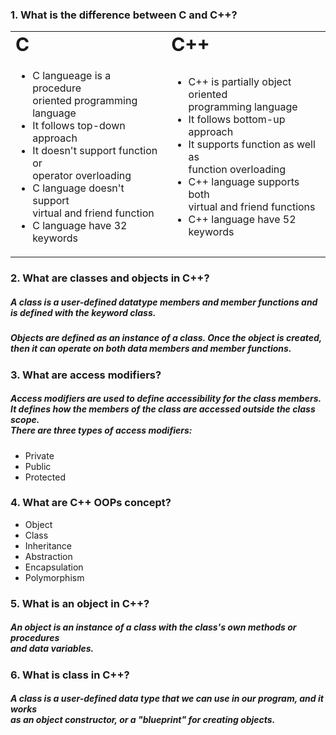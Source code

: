 ### 1. What is the difference between C and C++?

<table border="0">
 <tr>
 <td><b style="font-size:30px">C </b></td>
    <td><b style="font-size:30px">C++</b></td>
 </tr>
 <tr>
    <td>
    	<ul>
        	<li> C langueage is a procedure <br> oriented programming language </li>
  		<li> It follows top-down approach</li>
  		<li> It doesn't support function or <br> operator overloading </li>
            	<li> C language doesn't support <br> virtual and friend function </li>
  		<li> C language have 32 keywords </li>
	</ul>
   </td>
   <td>
    	<ul>
  		<li> C++ is partially object oriented <br> programming language </li>
  		<li> It follows bottom-up approach </li>
  		<li> It supports function as well as <br> function overloading </li>
            	<li> C++ language supports both <br> virtual and friend functions </li>
  		<li> C++ language have 52 keywords</li>
	</ul>
  </td>
</tr>
</table>

### 2. What are classes and objects in C++?

##### A class is a user-defined datatype members and member functions and <br> is defined with the keyword class.
##### Objects are defined as an instance of a class. Once the object is created, <br> then it can operate on both data members and member functions.

### 3. What are access modifiers?

##### Access modifiers are used to define accessibility for the class members. <br> It defines how the members of the class are accessed outside the class scope. <br> There are three types of access modifiers: 
* Private
* Public
* Protected

### 4. What are C++ OOPs concept? 
* Object
* Class
* Inheritance 
* Abstraction
* Encapsulation 
* Polymorphism 

### 5. What is an object in C++?
##### An object is an instance of a class with the class's own methods or procedures <br> and data variables.

### 6. What is class in C++?
##### A class is a user-defined data type that we can use in our program, and it works <br> as an object constructor, or a "blueprint" for creating objects. 
